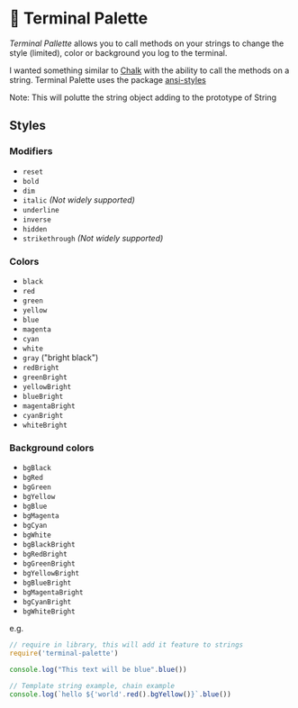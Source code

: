 # 🎨 Terminal Palette

*Terminal Pallette* allows you to call methods on your strings to change the style  (limited), color or background you log to the terminal.

I wanted something similar to [Chalk](https://github.com/chalk/chalk) with the ability to call the methods on a string. Terminal Palette uses the package [ansi-styles](ansi-styles) 

Note: This will polutte the string object adding to the prototype of String

## Styles

### Modifiers

- `reset`
- `bold`
- `dim`
- `italic` *(Not widely supported)*
- `underline`
- `inverse`
- `hidden`
- `strikethrough` *(Not widely supported)*

### Colors

- `black`
- `red`
- `green`
- `yellow`
- `blue`
- `magenta`
- `cyan`
- `white`
- `gray` ("bright black")
- `redBright`
- `greenBright`
- `yellowBright`
- `blueBright`
- `magentaBright`
- `cyanBright`
- `whiteBright`

### Background colors

- `bgBlack`
- `bgRed`
- `bgGreen`
- `bgYellow`
- `bgBlue`
- `bgMagenta`
- `bgCyan`
- `bgWhite`
- `bgBlackBright`
- `bgRedBright`
- `bgGreenBright`
- `bgYellowBright`
- `bgBlueBright`
- `bgMagentaBright`
- `bgCyanBright`
- `bgWhiteBright`


e.g.
```js
// require in library, this will add it feature to strings
require('terminal-palette')

console.log("This text will be blue".blue())

// Template string example, chain example
console.log(`hello ${'world'.red().bgYellow()}`.blue())
```